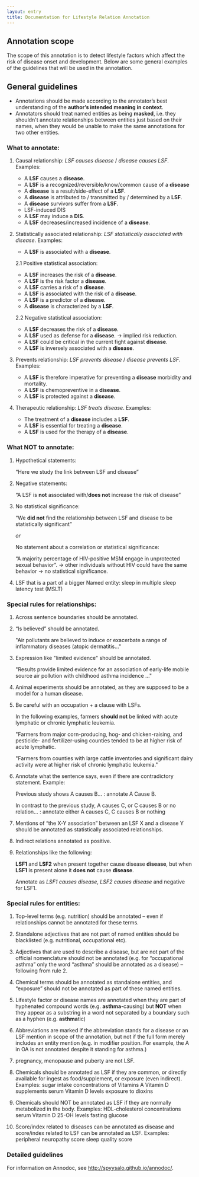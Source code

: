 ```yaml
---
layout: entry
title: Documentation for Lifestyle Relation Annotation
---
```


## Annotation scope

The scope of this annotation is to detect lifestyle factors which affect the risk of disease onset and development. Below are some general examples of the guidelines that will be used in the annotation.

## General guidelines

* Annotations should be made according to the annotator’s best understanding of the __author’s intended meaning in context__. 
* Annotators should treat named entities as being __masked__, i.e. they shouldn't annotate relationships between entities just based on their names, when they would be unable to make the same annotations for two other entities.

### What to annotate:

1. Causal relationship: _LSF causes disease_ / _disease causes LSF_.
Examples:
    * A __LSF__ causes a __disease__.
    * A __LSF__ is a recognized/reversible/know/common cause of a __disease__ 
    * A __disease__ is a result/side-effect of a __LSF__.
    * A __disease__ is attributed to / transmitted by / determined by a __LSF__.
    * A __disease__ survivors suffer from a __LSF__.
    * LSF-induced DIS
    * A __LSF__ may induce a __DIS__.
    * A __LSF__ decreases/increased incidence of a __disease__.


2. Statistically associated relationship: _LSF statistically associated with disease_. 
Examples:
    * A __LSF__ is associated with a __disease__.

    2.1 Positive statistical association:
      * A __LSF__ increases the risk of a __disease__.
      * A __LSF__ is the risk factor a __disease__.
      * A __LSF__ carries a risk of a __disease__.
      * A __LSF__ is associated with the risk of a __disease__.
      * A __LSF__ is a predictor of a __disease__.
      * A __disease__ is characterized by a __LSF__.

    2.2 Negative statistical association:
      * A __LSF__ decreases the risk of a __disease__.
      * A __LSF__ used as defense for a __disease__. → implied risk reduction.
      * A __LSF__ could be critical in the current fight against __disease__.
      * A __LSF__ is inversely associated with a __disease__.

3. Prevents relationship: _LSF prevents disease_ / _disease prevents LSF_.
Examples:
    * A __LSF__ is therefore imperative for preventing a __disease__ morbidity and mortality.
    * A __LSF__ is chemopreventive in a __disease__.
    * A __LSF__ is protected against a __disease__.

4. Therapeutic relationship: _LSF treats disease_.
Examples:
    * The treatment of a __disease__ includes a __LSF__.
    * A __LSF__ is essential for treating a __disease__.
    * A __LSF__ is used for the therapy of a __disease__.

### What **NOT** to annotate:
1. Hypothetical statements: 

    “Here we study the link between LSF and disease”
2. Negative statements: 

    “A LSF is **not** associated with/**does not** increase the risk of disease”
<!-- 3. LSF is used for the **therapy** of disease. -->
3. No statistical significance: 

    “We **did not** find the relationship between LSF and disease to be statistically significant”

    _or_

    No statement about a correlation or statistical significance:
    
    “A majority percentage of HIV-positive MSM engage in unprotected sexual behavior”. → other individuals without HIV could have the same behavior → no statistical significance.

4. LSF that is a part of a bigger Named entity: sleep in multiple sleep latency test (MSLT)

### Special rules for relationships:
1. Across sentence boundaries should be annotated.
2. “Is believed” should be annotated.

    "Air pollutants are believed to induce or exacerbate a range of inflammatory diseases (atopic dermatitis..."
3. Expression like "limited evidence" should be annotated.

    "Results provide limited evidence for an association of early-life mobile source air pollution with childhood asthma incidence ..."
4. Animal experiments should be annotated, as they are supposed to be a model for a human disease.

5. Be careful with an occupation + a clause with LSFs. 

    In the following examples, farmers __should not__ be linked with acute lymphatic or chronic lymphatic leukemia. 

    "Farmers from major corn-producing, hog- and chicken-raising, and pesticide- and fertilizer-using counties tended to be at higher risk of acute lymphatic.

    "Farmers from counties with large cattle inventories and significant dairy activity were at higher risk of chronic lymphatic leukemia."

6. Annotate what the sentence says, even if there are contradictory statement. Example:
    
    Previous study shows A causes B… : annotate A Cause B.

    In contrast to the previous study, A causes C, or C causes B or no relation… : annotate either A causes C, C causes B or nothing

7. Mentions of “the X-Y association” between an LSF X and a disease Y should be annotated as statistically associated relationships.

1. Indirect relations annotated as positive.

2. Relationships like the following: 

    __LSF1__ and __LSF2__ when present together cause disease __disease__, but when __LSF1__ is present alone it **does not** cause __disease__.
    
    Annotate as _LSF1 causes disease_, _LSF2 causes disease_  and negative for LSF1.

### Special rules for entities:
1. Top-level terms (e.g. nutrition) should be annotated – even if relationships cannot be annotated for these terms.

8. Standalone adjectives that are not part of named entities should be blacklisted (e.g. nutritional, occupational etc).

9. Adjectives that are used to describe a disease, but are not part of the official nomenclature should not be annotated (e.g. for “occupational asthma” only the word “asthma” should be annotated as a disease) – following from rule 2.

10. Chemical terms should be annotated as standalone entities, and “exposure” should not be annotated as part of these named entities.

11. Lifestyle factor or disease names are annotated when they are part of hyphenated compound words (e.g. **asthma**-causing) but **NOT** when they appear as a substring in a word not separated by a boundary such as a hyphen (e.g. **asthma**tic)

12. Abbreviations are marked if the abbreviation stands for a disease or an LSF mention in scope of the annotation, but not if the full form merely includes an entity mention (e.g. in modifier position. For example, the A in OA is not annotated despite it standing for asthma.)

13. pregnancy, menopause and puberty are not LSF.

14. Chemicals should be annotated as LSF if they are common, or directly available for ingest as food/supplement, or exposure (even indirect). Examples:
   sugar intake
   concentrations of Vitamins A
   Vitamin D supplements
   serum Vitamin D levels
   exposure to dioxins
   
15. Chemicals should NOT be annotated as LSF if they are normally metabolized in the body. Examples:
   HDL-cholesterol concentrations
   serum Vitamin D 25-OH levels
   fasting glucose
   
16. Score/index related to diseases can be annotated as disease and score/index related to LSF can be annotated as LSF. Examples:
   peripheral neuropathy score
   sleep quality score
   

### Detailed guidelines

For information on Annodoc, see <http://spyysalo.github.io/annodoc/>.
